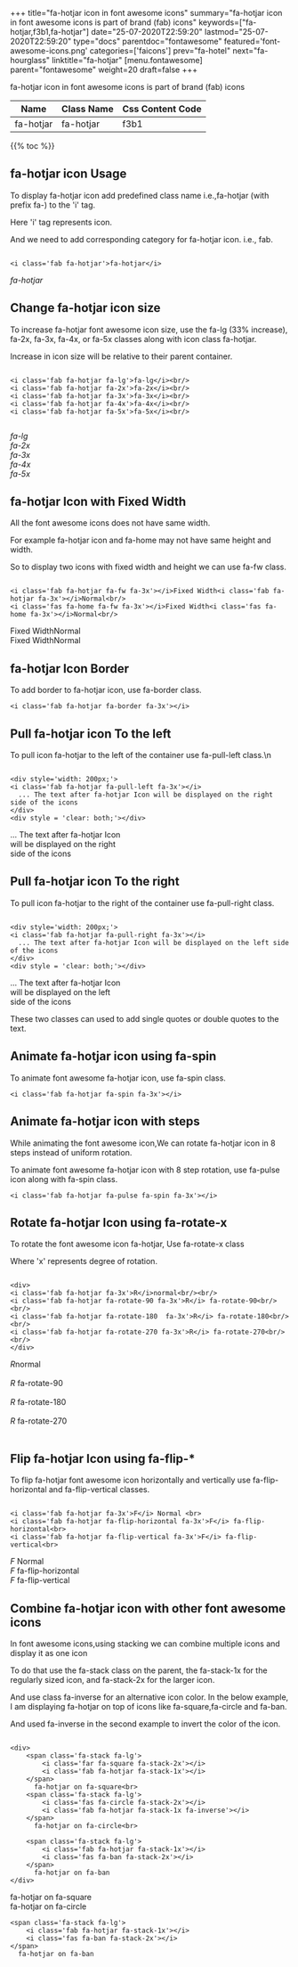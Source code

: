 +++
title="fa-hotjar icon in font awesome icons"
summary="fa-hotjar icon in font awesome icons is part of brand (fab) icons"
keywords=["fa-hotjar,f3b1,fa-hotjar"]
date="25-07-2020T22:59:20"
lastmod="25-07-2020T22:59:20"
type="docs"
parentdoc="fontawesome"
featured='font-awesome-icons.png'
categories=['faicons']
prev="fa-hotel"
next="fa-hourglass"
linktitle="fa-hotjar"
[menu.fontawesome]
parent="fontawesome"
weight=20
draft=false
+++


fa-hotjar icon in font awesome icons is part of brand (fab) icons

<div class='table-responsive'><table class='table'><thead><tr><th>Name</th><th>Class Name</th><th>Css Content Code</th></tr></thead><tbody><tr><td>fa-hotjar</td><td>fa-hotjar</td><td>f3b1</td></tr></tbody></table></div>


{{% toc %}}


## fa-hotjar icon Usage

To display fa-hotjar icon add predefined class name i.e.,fa-hotjar (with prefix fa-) to the 'i' tag.

Here 'i' tag represents icon.

And we need to add corresponding category for fa-hotjar icon. i.e., fab.


```

<i class='fab fa-hotjar'>fa-hotjar</i>
```

<i class='fab fa-hotjar'>fa-hotjar</i>




## Change fa-hotjar icon size
To increase fa-hotjar font awesome icon size, use the fa-lg (33% increase), fa-2x, fa-3x, fa-4x, or fa-5x classes along with icon class fa-hotjar.

Increase in icon size will be relative to their parent container. 

```

<i class='fab fa-hotjar fa-lg'>fa-lg</i><br/>
<i class='fab fa-hotjar fa-2x'>fa-2x</i><br/>
<i class='fab fa-hotjar fa-3x'>fa-3x</i><br/>
<i class='fab fa-hotjar fa-4x'>fa-4x</i><br/>
<i class='fab fa-hotjar fa-5x'>fa-5x</i><br/>
            
```

<i class='fab fa-hotjar fa-lg'>fa-lg</i><br/>
<i class='fab fa-hotjar fa-2x'>fa-2x</i><br/>
<i class='fab fa-hotjar fa-3x'>fa-3x</i><br/>
<i class='fab fa-hotjar fa-4x'>fa-4x</i><br/>
<i class='fab fa-hotjar fa-5x'>fa-5x</i><br/>
            



## fa-hotjar Icon with Fixed Width 

All the font awesome icons does not have same width.

For example fa-hotjar icon and fa-home may not have same height and width.

So to display two icons with fixed width and height we can use fa-fw class.


```

<i class='fab fa-hotjar fa-fw fa-3x'></i>Fixed Width<i class='fab fa-hotjar fa-3x'></i>Normal<br/>
<i class='fas fa-home fa-fw fa-3x'></i>Fixed Width<i class='fas fa-home fa-3x'></i>Normal<br/>
```

<i class='fab fa-hotjar fa-fw fa-3x'></i>Fixed Width<i class='fab fa-hotjar fa-3x'></i>Normal<br/>
<i class='fas fa-home fa-fw fa-3x'></i>Fixed Width<i class='fas fa-home fa-3x'></i>Normal<br/>



## fa-hotjar Icon Border 

To add border to fa-hotjar icon, use fa-border class.


```
<i class='fab fa-hotjar fa-border fa-3x'></i>

```
<i class='fab fa-hotjar fa-border fa-3x'></i>





## Pull fa-hotjar icon To the left

To pull icon fa-hotjar to the left of the container use fa-pull-left class.\n

```

<div style='width: 200px;'>
<i class='fab fa-hotjar fa-pull-left fa-3x'></i>
  ... The text after fa-hotjar Icon will be displayed on the right side of the icons
</div>
<div style = 'clear: both;'></div>
```

<div style='width: 200px;'>
<i class='fab fa-hotjar fa-pull-left fa-3x'></i>
  ... The text after fa-hotjar Icon will be displayed on the right side of the icons
</div>
<div style = 'clear: both;'></div>




## Pull fa-hotjar icon To the right
To pull icon fa-hotjar to the right of the container use fa-pull-right class.

```

<div style='width: 200px;'>
<i class='fab fa-hotjar fa-pull-right fa-3x'></i>
  ... The text after fa-hotjar Icon will be displayed on the left side of the icons
</div>
<div style = 'clear: both;'></div>
```

<div style='width: 200px;'>
<i class='fab fa-hotjar fa-pull-right fa-3x'></i>
  ... The text after fa-hotjar Icon will be displayed on the left side of the icons
</div>
<div style = 'clear: both;'></div>

These two classes can used to add single quotes or double quotes to the text.


## Animate fa-hotjar icon using fa-spin
To animate font awesome fa-hotjar icon, use fa-spin class.

```
<i class='fab fa-hotjar fa-spin fa-3x'></i>
```
<i class='fab fa-hotjar fa-spin fa-3x'></i>




## Animate fa-hotjar icon with steps
While animating the font awesome icon,We can rotate fa-hotjar icon in 8 steps instead of uniform rotation.

To animate font awesome fa-hotjar icon with 8 step rotation, use fa-pulse icon along with fa-spin class.


```
<i class='fab fa-hotjar fa-pulse fa-spin fa-3x'></i>

```
<i class='fab fa-hotjar fa-pulse fa-spin fa-3x'></i>





## Rotate fa-hotjar Icon using fa-rotate-x
To rotate the font awesome icon fa-hotjar, Use fa-rotate-x class

Where 'x' represents degree of rotation.


```

<div>
<i class='fab fa-hotjar fa-3x'>R</i>normal<br/><br/>
<i class='fab fa-hotjar fa-rotate-90 fa-3x'>R</i> fa-rotate-90<br/><br/> 
<i class='fab fa-hotjar fa-rotate-180  fa-3x'>R</i> fa-rotate-180<br/><br/> 
<i class='fab fa-hotjar fa-rotate-270 fa-3x'>R</i> fa-rotate-270<br/><br/>
</div>
```

<div>
<i class='fab fa-hotjar fa-3x'>R</i>normal<br/><br/>
<i class='fab fa-hotjar fa-rotate-90 fa-3x'>R</i> fa-rotate-90<br/><br/> 
<i class='fab fa-hotjar fa-rotate-180  fa-3x'>R</i> fa-rotate-180<br/><br/> 
<i class='fab fa-hotjar fa-rotate-270 fa-3x'>R</i> fa-rotate-270<br/><br/>
</div>




## Flip fa-hotjar Icon using fa-flip-*
To flip fa-hotjar font awesome icon horizontally and vertically use fa-flip-horizontal and fa-flip-vertical classes. 

```

<i class='fab fa-hotjar fa-3x'>F</i> Normal <br>
<i class='fab fa-hotjar fa-flip-horizontal fa-3x'>F</i> fa-flip-horizontal<br>
<i class='fab fa-hotjar fa-flip-vertical fa-3x'>F</i> fa-flip-vertical<br>
```

<i class='fab fa-hotjar fa-3x'>F</i> Normal <br>
<i class='fab fa-hotjar fa-flip-horizontal fa-3x'>F</i> fa-flip-horizontal<br>
<i class='fab fa-hotjar fa-flip-vertical fa-3x'>F</i> fa-flip-vertical<br>




## Combine fa-hotjar icon with other font awesome icons
In font awesome icons,using stacking we can combine multiple icons and display it as one icon 

To do that use the fa-stack class on the parent, the fa-stack-1x for the regularly sized icon, and fa-stack-2x for the larger icon.

And use class fa-inverse for an alternative icon color. 
In the below example, I am displaying fa-hotjar on top of icons like fa-square,fa-circle and fa-ban.

And used fa-inverse in the second example to invert the color of the icon.

```

<div>
    <span class='fa-stack fa-lg'>
        <i class='far fa-square fa-stack-2x'></i>
        <i class='fab fa-hotjar fa-stack-1x'></i>
    </span>
      fa-hotjar on fa-square<br>
    <span class='fa-stack fa-lg'>
        <i class='fas fa-circle fa-stack-2x'></i>
        <i class='fab fa-hotjar fa-stack-1x fa-inverse'></i>
    </span>
      fa-hotjar on fa-circle<br>

    <span class='fa-stack fa-lg'>
        <i class='fab fa-hotjar fa-stack-1x'></i>
        <i class='fas fa-ban fa-stack-2x'></i>
    </span>
      fa-hotjar on fa-ban
</div>
```

<div>
    <span class='fa-stack fa-lg'>
        <i class='far fa-square fa-stack-2x'></i>
        <i class='fab fa-hotjar fa-stack-1x'></i>
    </span>
      fa-hotjar on fa-square<br>
    <span class='fa-stack fa-lg'>
        <i class='fas fa-circle fa-stack-2x'></i>
        <i class='fab fa-hotjar fa-stack-1x fa-inverse'></i>
    </span>
      fa-hotjar on fa-circle<br>

    <span class='fa-stack fa-lg'>
        <i class='fab fa-hotjar fa-stack-1x'></i>
        <i class='fas fa-ban fa-stack-2x'></i>
    </span>
      fa-hotjar on fa-ban
</div>






